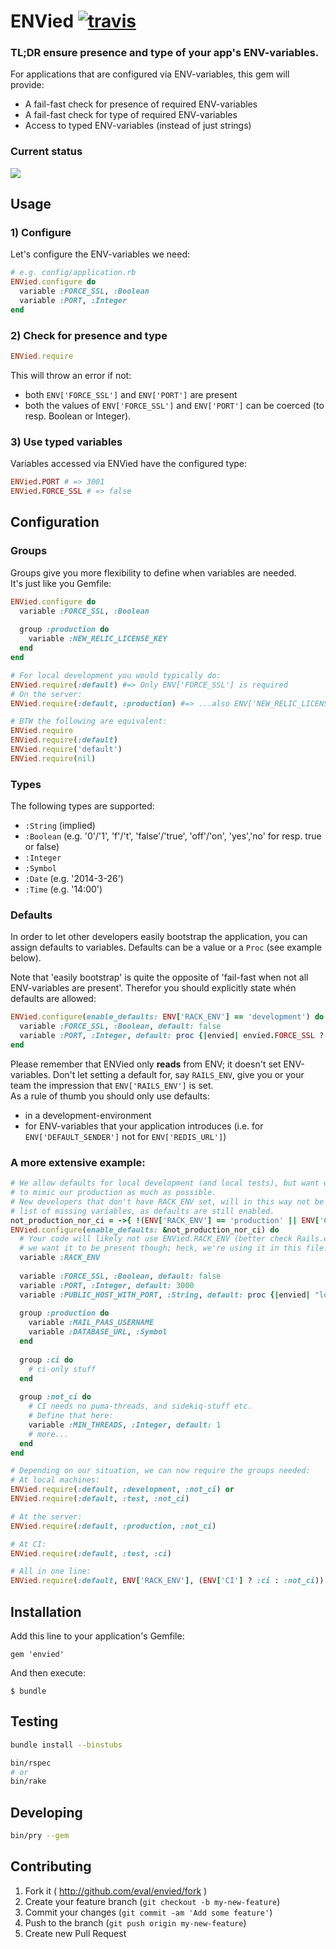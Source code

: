 # ENVied [![travis](https://secure.travis-ci.org/eval/envied.png?branch=master)](https://secure.travis-ci.org/#!/eval/envied)

### TL;DR ensure presence and type of your app's ENV-variables.

For applications that are configured via ENV-variables, this gem will provide:

* A fail-fast check for presence of required ENV-variables
* A fail-fast check for type of required ENV-variables
* Access to typed ENV-variables (instead of just strings)

### Current status

![](underconstruction.gif)

## Usage

### 1) Configure

Let's configure the ENV-variables we need:

```ruby
# e.g. config/application.rb
ENVied.configure do
  variable :FORCE_SSL, :Boolean
  variable :PORT, :Integer
end
```

### 2) Check for presence and type

```ruby
ENVied.require
```

This will throw an error if not:
* both `ENV['FORCE_SSL']` and `ENV['PORT']` are present
* both the values of `ENV['FORCE_SSL']` and `ENV['PORT']` can be coerced (to resp. Boolean or Integer).

### 3) Use typed variables

Variables accessed via ENVied have the configured type:

```ruby
ENVied.PORT # => 3001
ENVied.FORCE_SSL # => false
```

## Configuration

### Groups

Groups give you more flexibility to define when variables are needed.  
It's just like you Gemfile:

```ruby
ENVied.configure do
  variable :FORCE_SSL, :Boolean
  
  group :production do
    variable :NEW_RELIC_LICENSE_KEY
  end
end

# For local development you would typically do:
ENVied.require(:default) #=> Only ENV['FORCE_SSL'] is required
# On the server:
ENVied.require(:default, :production) #=> ...also ENV['NEW_RELIC_LICENSE_KEY'] is required

# BTW the following are equivalent:
ENVied.require
ENVied.require(:default)
ENVied.require('default')
ENVied.require(nil)
```

### Types

The following types are supported:

* `:String` (implied)
* `:Boolean` (e.g. '0'/'1', 'f'/'t', 'false'/'true', 'off'/'on', 'yes','no' for resp. true or false)
* `:Integer`
* `:Symbol`
* `:Date` (e.g. '2014-3-26')
* `:Time` (e.g. '14:00')

### Defaults

In order to let other developers easily bootstrap the application, you can assign defaults to variables.
Defaults can be a value or a `Proc` (see example below).

Note that 'easily bootstrap' is quite the opposite of 'fail-fast when not all ENV-variables are present'. Therefor you should explicitly state whén defaults are allowed:

```ruby
ENVied.configure(enable_defaults: ENV['RACK_ENV'] == 'development') do
  variable :FORCE_SSL, :Boolean, default: false
  variable :PORT, :Integer, default: proc {|envied| envied.FORCE_SSL ? 443 : 80 }
end
```

Please remember that ENVied only **reads** from ENV; it doesn't set ENV-variables.
Don't let setting a default for, say `RAILS_ENV`, give you or your team the impression that `ENV['RAILS_ENV']` is set.  
As a rule of thumb you should only use defaults:
* in a development-environment
* for ENV-variables that your application introduces (i.e. for `ENV['DEFAULT_SENDER']` not for `ENV['REDIS_URL']`)

### A more extensive example:

```ruby
# We allow defaults for local development (and local tests), but want our CI
# to mimic our production as much as possible.
# New developers that don't have RACK_ENV set, will in this way not be presented with a huge
# list of missing variables, as defaults are still enabled.
not_production_nor_ci = ->{ !(ENV['RACK_ENV'] == 'production' || ENV['CI']) }
ENVied.configure(enable_defaults: &not_production_nor_ci) do
  # Your code will likely not use ENVied.RACK_ENV (better check Rails.env),
  # we want it to be present though; heck, we're using it in this file!
  variable :RACK_ENV
  
  variable :FORCE_SSL, :Boolean, default: false
  variable :PORT, :Integer, default: 3000
  variable :PUBLIC_HOST_WITH_PORT, :String, default: proc {|envied| "localhost:#{envied.PORT}" }
  
  group :production do
    variable :MAIL_PAAS_USERNAME
    variable :DATABASE_URL, :Symbol
  end
  
  group :ci do
    # ci-only stuff
  end
  
  group :not_ci do
    # CI needs no puma-threads, and sidekiq-stuff etc.
    # Define that here:
    variable :MIN_THREADS, :Integer, default: 1
    # more...
  end
end

# Depending on our situation, we can now require the groups needed:
# At local machines:
ENVied.require(:default, :development, :not_ci) or
ENVied.require(:default, :test, :not_ci)

# At the server:
ENVied.require(:default, :production, :not_ci)

# At CI:
ENVied.require(:default, :test, :ci)

# All in one line:
ENVied.require(:default, ENV['RACK_ENV'], (ENV['CI'] ? :ci : :not_ci))
```


## Installation

Add this line to your application's Gemfile:

    gem 'envied'

And then execute:

    $ bundle

## Testing

```bash
bundle install --binstubs

bin/rspec
# or
bin/rake
```

## Developing

```bash
bin/pry --gem
```


## Contributing

1. Fork it ( http://github.com/eval/envied/fork )
2. Create your feature branch (`git checkout -b my-new-feature`)
3. Commit your changes (`git commit -am 'Add some feature'`)
4. Push to the branch (`git push origin my-new-feature`)
5. Create new Pull Request
